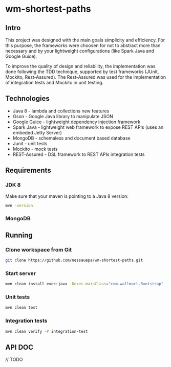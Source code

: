 # wm-shortest-paths

## Intro

This project was designed with the main goals simplicity and efficiency. For this purpose, the frameworks were choosen for not to abstract more than necessary and by your lightweight configurations (like Spark Java and Google Guice).

To improve the quality of design and reliability, the implementation was done following the TDD technique, supported by test frameworks (JUnit, Mockito, Rest-Assured). The Rest-Assured was used for the implementation of integration tests and Mockito in unit testing.

## Technologies

- Java 8 - lambda and collections new features
- Gson - Google Java library to manipulate JSON
- Google Guice - lightweight dependency injection framework
- Spark Java - lightweight web framework to expose REST APIs (uses an embeded Jetty Server)
- MongoDB - schemaless and document based database
- Junit - unit tests
- Mockito - mock tests
- REST-Assured - DSL framework to REST APIs integration tests

## Requirements

### JDK 8

Make sure that your maven is pointing to a Java 8 version:

```bash
mvn -version
```

### MongoDB

## Running

### Clone workspace from Git

```bash
git clone https://github.com/nessauepa/wm-shortest-paths.git
```

### Start server

```bash
mvn clean install exec:java -Dexec.mainClass="com.wallmart.Bootstrap"
```

### Unit tests

```bash
mvn clean test
```

### Integration tests

```bash
mvn clean verify -P integration-test
```

## API DOC

// TODO